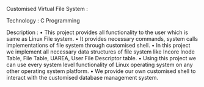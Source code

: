 Customised Virtual File System :

Technology : C Programming 

Description :
• This project provides all functionality to the user which is same as Linux File system.
• It provides necessary commands, system calls implementations of file system through 
  customised shell.
• In this project we implement all necessary data structures of file system like Incore Inode 
  Table, File Table, UAREA, User File Descriptor table.
• Using this project we can use every system level functionality of Linux operating system on any 
  other operating system platform.
• We provide our own customised shell to interact with the customised database management 
  system.
